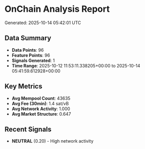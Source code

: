 # OnChain Analysis Report
Generated: 2025-10-14 05:42:01 UTC

## Data Summary
- **Data Points**: 96
- **Feature Points**: 96
- **Signals Generated**: 1
- **Time Range**: 2025-10-12 11:53:11.338205+00:00 to 2025-10-14 05:41:59.612928+00:00

## Key Metrics
- **Avg Mempool Count**: 43635
- **Avg Fee (30min)**: 1.4 sat/vB
- **Avg Network Activity**: 1.000
- **Avg Market Structure**: 0.647

## Recent Signals
- **NEUTRAL** (0.20) - High network activity
